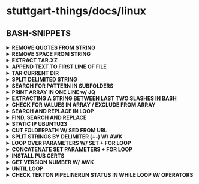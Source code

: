 # stuttgart-things/docs/linux

## BASH-SNIPPETS

<details><summary><b>REMOVE QUOTES FROM STRING</b></summary>

```bash
echo inventory: 10.31.102.119", "10.31.102.111", "10.31.102.110 | sed 's/.\(.*\)/\0/'
```

</details>

<details><summary><b>REMOVE SPACE FROM STRING</b></summary>

```bash
echo "   3918912k " | sed 's/ //g'
```

</details>

<details><summary><b>EXTRACT TAR.XZ</b></summary>

```bash
tar -xf podlet-x86_64-unknown-linux-gnu.tar.xz
```

</details>

<details><summary><b>APPEND TEXT TO FIRST LINE OF FILE</b></summary>

```bash
echo 'vsphere_vm_template="/path/to/template"' | cat -  /tmp/vsphere-vm-tfvars.tpl
```

</details>

<details><summary><b>TAR CURRENT DIR</b></summary>

```bash
artifact_name=$(basename $PWD).tar.gz
touch ${artifact_name}
tar -czf ${artifact_name} --exclude=${artifact_name} .
```

</details>

<details><summary><b>SPLIT DELIMITED STRING</b></summary>

```bash
branch=ubuntu23-labda-vsphere
echo $(echo $branch | cut -d "-" -f 1) #ubuntu23
echo $(echo $branch | cut -d "-" -f 2) #labda
echo $(echo $branch | cut -d "-" -f 3) #vsphere
```

</details>

<details><summary><b>SEARCH FOR PATTERN IN SUBFOLDERS</b></summary>

```bash
SEARCH_PATH="/home/sthings/projects/ansible/test/collections/ansible_collections/sthings/deploy_rke/roles"
grep -A2 -B2 -Hrn 'ansible.builtin.include_role' ${SEARCH_PATH}
```

</details>

<details><summary><b>PRINT ARRAY IN ONE LINE w/ JQ</b></summary>

```bash
files=(one two three)
jq -c -n '$ARGS.positional' --args "${files[@]}"

```

</details>

<details><summary><b>EXTRACTING A STRING BETWEEN LAST TWO SLASHES IN BASH</b></summary>

```bash
string='/a/b/c/d/e'  # initial data
dir=${string%/*}     # trim everything past the last /
dir=${dir##*/}       # ...then remove everything before the last / remaining
printf '%s\n' "$dir" # demonstrate output
```

</details>



<details><summary><b>CHECK FOR VALUES IN ARRAY / EXCLUDE FROM ARRAY</b></summary>

```bash
#! /bin/bash

DIR="/home/sthings/projects/ansible/test/roles"
DIRS=$(ls ${DIR})

EXCLUDE_ROLE="configure_rke_node"
ALL_ROLES=$(echo ${DIRS[@]/$EXCLUDE_ROLE})

CHECK_FOR="download_install_binary"

if [[ ${DIRS[@]/$ALL_ROLES} =~ $CHECK_FOR ]]
then
  echo "ROLE FOUND"
else
  echo "ROLE NOT FOUND"
fi
```

</details>

<details><summary><b>SEARCH AND REPLACE IN LOOP</b></summary>

```bash
# GET ALL FILES
all_files=$(find test/install-configure-docker -type f)

# ECHO ALL FILES
echo $all_files

# SET NAMES
old=install-configure-docker
new=install_configure_docker

sed -i "s/${old}/${new}/g" $all_files
```

</details>

<details><summary><b>FIND, SEARCH AND REPLACE</b></summary>

```bash
# SEARCH FOR ALL FILES IN (SUB-)FOLDERS
find sthings/deploy_rke/roles/install_cofigure_docker -type f

# SEARCH AND REPLACE FOR ALL (FOUND) FILES IN (SUB-)FOLDERS
sed -i 's/install-configure-docker/install_configure_docker/g' $(find sthings/deploy_rke/roles/install_cofigure_docker -type f)
```

</details>

<details><summary><b>STATIC IP UBUNTU23</b></summary>

```bash
sudo cat <<EOF > /etc/netplan/00-installer-config.yaml
network:
  version: 2
  renderer: networkd
  ethernets:
    ens192:
      dhcp4: false
      dhcp6: false
      addresses:
        - 10.100.136.210/24
      routes:
        - to: default
          via: 10.100.136.254
      nameservers:
        addresses: [10.100.101.5]
EOF

sudo chmod 600 /etc/netplan/00-installer-config.yaml
sudo netplan --debug apply
```

</details>

<details><summary><b>CUT FOLDERPATH W/ SED FROM URL</b></summary>

```bash
git clone https://github.com/stuttgart-things/stuttgart-things.git
cd $(echo $(params.REPO_URL) | sed 's|.*/||' | sed 's/.git//g')
# https://github.com/stuttgart-things/stuttgart-things.git -> stuttgart-things
```

</details>

<details><summary><b>SPLIT STRINGS BY DELIMITER (+-) W/ AWK</b></summary>

```bash
path=$(awk -F+- '{print $1}' <<< 'git/data/github:token+-false+-GITHUB_TOKEN') # =git/data/github:token
convert=$(awk -F+- '{print $2}' <<< 'git/data/github:token+-false+-GITHUB_TOKEN') # =false
token=$(awk -F+- '{print $3}' <<< 'git/data/github:token+-false+-GITHUB_TOKEN') # =GITHUB_TOKEN
```

</details>

<details><summary><b>LOOP OVER PARAMETERS W/ SET + FOR LOOP</b></summary>

```bash
set great foo bar # set parameters
echo "$@" # test output
for argument in "$@"; do echo $argument ; done # loop over parameters

# loop over parameters andchange +- to : w/ sed
for argument in "$@"; do echo $argument | sed -e "s/+-/: /g" ; done
```

</details>

<details><summary><b>CONCATENATE SET PARAMETERS + FOR LOOP</b></summary>

```bash
set 'scanners vuln' 'timeout 30m'
output=" "; for argument in "$@"; do output=${output}'--'$argument' '; done
echo ${output} #--scanners vuln --timeout 30m
```

</details>

<details><summary><b>INSTALL PUB CERTS</b></summary>

```bash
# UBUNTU/ALPINE
VAULT_URL_LABUL=https://vault.labul.sva.de:8200
VAULT_URL_LABDA=https://vault.tiab.labda.sva.de:8200
VAULT_URL_LABUL_VSPHERE=https://vault-vsphere.labul.sva.de:8200
VAULT_URL_LABUL_PVE=https://vault-pve.labul.sva.de:8200
VAULT_URL_LABDA_VSPHERE=https://vault-vsphere.tiab.labda.sva.de:8200

# INSTALL VAULT CERTS
sudo wget -O /usr/local/share/ca-certificates/labul-ca.crt ${VAULT_URL_LABUL}/v1/pki/ca/pem --no-check-certificate \
sudo wget -O /usr/local/share/ca-certificates/labda-ca.crt ${VAULT_URL_LABDA}/v1/pki/ca/pem --no-check-certificate \
sudo wget -O /usr/local/share/ca-certificates/labul-vsphere-ca.crt ${VAULT_URL_LABUL_VSPHERE}/v1/pki/ca/pem --no-check-certificate \
sudo wget -O /usr/local/share/ca-certificates/labda-vsphere-ca.crt ${VAULT_URL_LABDA_VSPHERE}/v1/pki/ca/pem --no-check-certificate \
sudo wget -O /usr/local/share/ca-certificates/labul-pve.crt ${VAULT_URL_LABUL_PVE}/v1/pki/ca/pem --no-check-certificate \
sudo update-ca-certificates
```

</details>

<details><summary><b>GET VERSION NUMBER W/ AWK</b></summary>

```bash
python3 --version # Python 3.10.12
python3 --version | awk '{print $2}' # 3.10.12
```

</details>

<details><summary><b>UNTIL LOOP</b></summary>

```bash
#!/bin/bash

until skopeo inspect docker://registry.fedoraproject.org/fedora:latest
do
    echo checking..
    sleep 1
done
```

</details>

<details><summary><b>CHECK TEKTON PIPELINERUN STATUS IN WHILE LOOP W/ OPERATORS</b></summary>

```bash
#!/bin/bash
sleep=10
failed_prs=0
succeeded_prs=0
retries=0
max_retries=3

all_prs=$(tkn pr list -n tektoncd | grep -c alpine)
echo all pipelineRuns: ${all_prs}

while [[ ${failed_prs} -le 0  ]] || [[ ${succeeded_prs} -eq ${all_prs} ]] || [[ ${retries} -eq ${max_retries} ]]
do
    echo ${retries_left} retries left
    echo check/retry in ${sleep} seconds..
    sleep ${sleep}

    failed_prs=$(tkn pr list -n tektoncd | grep alpine | grep -c Failed)
    echo Failed pipelineRuns: ${failed_prs}
    tkn pr list -n tektoncd | grep alpine | grep Failed

    succeeded_prs=$(tkn pr list -n tektoncd | grep alpine | grep -c Succeeded)
    echo Succeeded pipelineRuns: ${succeeded_prs}
    tkn pr list -n tektoncd | grep alpine | grep Succeeded

    retries=`expr ${retries} + 1`
    retries_left=`expr ${max_retries} - ${retries}`
done

echo "Done watching pipelineRuns!"
echo Failed pipelineRuns: ${failed_prs}
echo Succeeded pipelineRuns: ${succeeded_prs}
```

</details>

